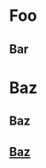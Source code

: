 <!---#Patterns: remark-lint-no-duplicate-headings -->
# Foo

## Bar

<!---#Warn: remark-lint-no-duplicate-headings -->
# Baz

<!---#Warn: remark-lint-no-duplicate-headings -->
## Baz

<!---#Warn: remark-lint-no-duplicate-headings -->
## [Baz](http://foo.com/bar)
